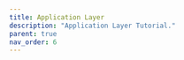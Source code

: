 ```yaml
---
title: Application Layer
description: "Application Layer Tutorial."
parent: true
nav_order: 6
---
```

